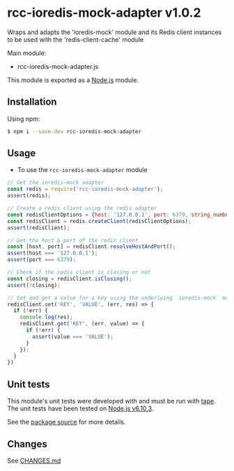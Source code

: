 # rcc-ioredis-mock-adapter v1.0.2
Wraps and adapts the 'ioredis-mock' module and its Redis client instances to be used with the 'redis-client-cache' module

Main module:
- rcc-ioredis-mock-adapter.js

This module is exported as a [Node.js](https://nodejs.org) module.

## Installation

Using npm:
```bash
$ npm i --save-dev rcc-ioredis-mock-adapter
```

## Usage

* To use the `rcc-ioredis-mock-adapter` module
```js
// Get the ioredis-mock adapter
const redis = require('rcc-ioredis-mock-adapter');
assert(redis);

// Create a redis client using the redis adapter
const redisClientOptions = {host: '127.0.0.1', port: 6379, string_number: true};
const redisClient = redis.createClient(redisClientOptions);
assert(redisClient);

// Get the host & port of the redis client
const [host, port] = redisClient.resolveHostAndPort();
assert(host === '127.0.0.1');
assert(port === 6379);

// Check if the redis client is closing or not
const closing = redisClient.isClosing();
assert(!closing);

// Set and get a value for a key using the underlying `ioredis-mock` module's `Redis` client instance's methods
redisClient.set('KEY', 'VALUE', (err, res) => {
  if (!err) {
    console.log(res);
    redisClient.get('KEY', (err, value) => {
      if (!err) {
        assert(value === 'VALUE');
      }
    });
  }
})
```

## Unit tests
This module's unit tests were developed with and must be run with [tape](https://www.npmjs.com/package/tape). The unit tests have been tested on [Node.js v6.10.3](https://nodejs.org/en/blog/release/v6.10.3).  

See the [package source](https://github.com/byron-dupreez/rcc-ioredis-mock-adapter) for more details.

## Changes
See [CHANGES.md](./CHANGES.md)